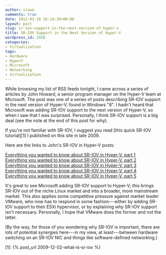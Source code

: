 ```yaml
---
author: slowe
comments: true
date: 2012-03-18 16:14:18+00:00
layout: post
slug: sr-iov-support-in-the-next-version-of-hyper-v
title: SR-IOV Support in the Next Version of Hyper-V
wordpress_id: 2558
categories:
- Virtualization
tags:
- Hardware
- HyperV
- Microsoft
- Networking
- Virtualization
---
```


While browsing my list of RSS feeds tonight, I came across a series of articles by John Howard, a senior program manager on the Hyper-V team at Microsoft. The post was one of a series of posts describing SR-IOV support in the next version of Hyper-V, found in Windows "8". I hadn't heard that Microsoft was adding SR-IOV support to the next version of Hyper-V, so when I saw that I was surprised. Personally, I think SR-IOV support is a big deal (see the note at the end of this post for why).

If you're not familiar with SR-IOV, I suggest you read [this quick SR-IOV tutorial][1] I published on this site in late 2009.

Here are the links to John's SR-IOV in Hyper-V posts:

[Everything you wanted to know about SR-IOV in Hyper-V, part 1](http://blogs.technet.com/b/jhoward/archive/2012/03/12/everything-you-wanted-to-know-about-sr-iov-in-hyper-v-part-1.aspx)  
[Everything you wanted to know about SR-IOV in Hyper-V, part 2](http://blogs.technet.com/b/jhoward/archive/2012/03/13/everything-you-wanted-to-know-about-sr-iov-in-hyper-v-part-2.aspx)  
[Everything you wanted to know about SR-IOV in Hyper-V, part 3](http://blogs.technet.com/b/jhoward/archive/2012/03/14/everything-you-wanted-to-know-about-sr-iov-in-hyper-v-part-3.aspx)  
[Everything you wanted to know about SR-IOV in Hyper-V, part 4](http://blogs.technet.com/b/jhoward/archive/2012/03/15/everything-you-wanted-to-know-about-sr-iov-in-hyper-v-part-4.aspx)  
[Everything you wanted to know about SR-IOV in Hyper-V, part 5](http://blogs.technet.com/b/jhoward/archive/2012/03/16/everything-you-wanted-to-know-about-sr-iov-in-hyper-v-part-5.aspx)

It's great to see Microsoft adding SR-IOV support to Hyper-V; this brings SR-IOV out of the niche Linux market and into a broader, more mainstream market. This also applies some competitive pressure against market leader VMware, who now has to respond in some fashion---either by adding SR-IOV support to their ESXi hypervisor, or by explaining why SR-IOV support isn't necessary. Personally, I hope that VMware does the former and not the latter.

(By the way, for those of you wondering why SR-IOV is important, there are lots of potential synergies here---in my view, at least---between hardware switching on an SR-IOV NIC and things like software-defined networking.)

[1]: {% post_url 2009-12-02-what-is-sr-iov %}
